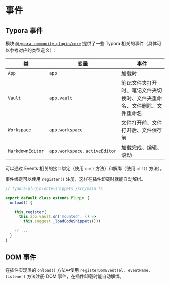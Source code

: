 # 事件

## Typora 事件

模块 [`@typora-community-plugin/core`](https://www.npmjs.com/package/@typora-community-plugin/core) 提供了一些 Typora 相关的事件（具体可以参考对应的类型定义）：

| 类               | 变量                         | 事件                                                         |
| ---------------- | ---------------------------- | ------------------------------------------------------------ |
| `App`            | `app`                        | 加载时                                                       |
| `Vault`          | `app.vault`                  | 笔记文件夹打开时、笔记文件夹切换时、文件夹重命名、文件删除、文件重命名 |
| `Workspace`      | `app.workspace`              | 文件打开前、文件打开后、文件保存前                           |
| `MarkdownEditor` | `app.workspace.activeEditor` | 加载完成、编辑、滚动                                         |

可以通过 Events 相关的接口绑定（使用 `on()` 方法）和解绑（使用 `off()` 方法）。



事件绑定可以使用 `register()` 注册，这样在插件卸载时就能自动解绑。

```js
// typora-plugin-note-snippets /src/main.ts

export default class extends Plugin {
  onload() {
    
    this.register(
      this.app.vault.on('mounted', () =>
        this.suggest._loadCodeSnippets()))
    
    // ...
  }
}
```



## DOM 事件

在插件实现类的 `onload()` 方法中使用 `registerDomEvent(el, eventName, listener)` 方法注册 DOM 事件，在插件卸载时能自动解绑。
